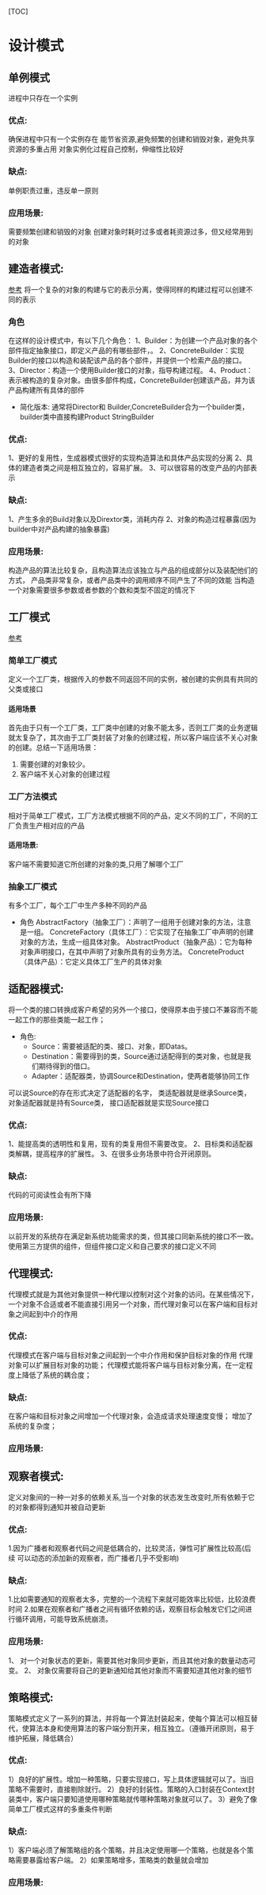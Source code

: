 [TOC]

# 设计模式

## 单例模式
进程中只存在一个实例
### 优点:
确保进程中只有一个实例存在
能节省资源,避免频繁的创建和销毁对象，避免共享资源的多重占用
对象实例化过程自己控制，伸缩性比较好
### 缺点:
单例职责过重，违反单一原则
### 应用场景:
需要频繁创建和销毁的对象
创建对象时耗时过多或者耗资源过多，但又经常用到的对象

## 建造者模式:
[参考](https://blog.csdn.net/jason0539/article/details/44992733)
将一个复杂的对象的构建与它的表示分离，使得同样的构建过程可以创建不同的表示
### 角色
在这样的设计模式中，有以下几个角色：
1、Builder：为创建一个产品对象的各个部件指定抽象接口，即定义产品的有哪些部件，。
2、ConcreteBuilder：实现Builder的接口以构造和装配该产品的各个部件，并提供一个检索产品的接口。
3、Director：构造一个使用Builder接口的对象，指导构建过程。
4、Product：表示被构造的复杂对象。由很多部件构成，ConcreteBuilder创建该产品，并为该产品构建所有具体的部件

- 简化版本:
通常将Director和 Builder,ConcreteBuilder合为一个builder类，builder类中直接构建Product
StringBuilder

### 优点:
1、更好的复用性，生成器模式很好的实现构造算法和具体产品实现的分离
2、具体的建造者类之间是相互独立的，容易扩展。
3、可以很容易的改变产品的内部表示
### 缺点:
1、产生多余的Build对象以及Dirextor类，消耗内存
2、对象的构造过程暴露(因为builder中对产品构建的抽象暴露)
### 应用场景:
构造产品的算法比较复杂，且构造算法应该独立与产品的组成部分以及装配他们的方式，
产品类非常复杂，或者产品类中的调用顺序不同产生了不同的效能
当构造一个对象需要很多参数或者参数的个数和类型不固定的情况下

## 工厂模式
[参考](https://juejin.im/entry/58f5e080b123db2fa2b3c4c6)
### 简单工厂模式
定义一个工厂类，根据传入的参数不同返回不同的实例，被创建的实例具有共同的父类或接口
#### 适用场景
首先由于只有一个工厂类，工厂类中创建的对象不能太多，否则工厂类的业务逻辑就太复杂了，其次由于工厂类封装了对象的创建过程，所以客户端应该不关心对象的创建。总结一下适用场景：
1. 需要创建的对象较少。
2. 客户端不关心对象的创建过程

### 工厂方法模式
相对于简单工厂模式，工厂方法模式根据不同的产品，定义不同的工厂，不同的工厂负责生产相对应的产品
#### 适用场景:
客户端不需要知道它所创建的对象的类,只用了解哪个工厂

### 抽象工厂模式
有多个工厂，每个工厂中生产多种不同的产品
- 角色
AbstractFactory（抽象工厂）：声明了一组用于创建对象的方法，注意是一组。
ConcreteFactory（具体工厂）：它实现了在抽象工厂中声明的创建对象的方法，生成一组具体对象。
AbstractProduct（抽象产品）：它为每种对象声明接口，在其中声明了对象所具有的业务方法。
ConcreteProduct（具体产品）：它定义具体工厂生产的具体对象



## 适配器模式:
将一个类的接口转换成客户希望的另外一个接口，使得原本由于接口不兼容而不能一起工作的那些类能一起工作；

- 角色:
  - Source：需要被适配的类、接口、对象，即Datas。
  - Destination：需要得到的类，Source通过适配得到的类对象，也就是我们期待得到的借口。
  - Adapter：适配器类，协调Source和Destination，使两者能够协同工作

可以说Source的存在形式决定了适配器的名字，
类适配器就是继承Source类，
对象适配器就是持有Source类，
接口适配器就是实现Source接口

### 优点:
1、能提高类的透明性和复用，现有的类复用但不需要改变。
2、目标类和适配器类解耦，提高程序的扩展性。
3、在很多业务场景中符合开闭原则。
### 缺点:
代码的可阅读性会有所下降

### 应用场景:
以前开发的系统存在满足新系统功能需求的类，但其接口同新系统的接口不一致。
使用第三方提供的组件，但组件接口定义和自己要求的接口定义不同

## 代理模式:
代理模式就是为其他对象提供一种代理以控制对这个对象的访问。在某些情况下，一个对象不合适或者不能直接引用另一个对象，而代理对象可以在客户端和目标对象之间起到中介的作用
### 优点:
代理模式在客户端与目标对象之间起到一个中介作用和保护目标对象的作用
代理对象可以扩展目标对象的功能；
代理模式能将客户端与目标对象分离，在一定程度上降低了系统的耦合度；

### 缺点:
在客户端和目标对象之间增加一个代理对象，会造成请求处理速度变慢；
增加了系统的复杂度；

### 应用场景:

## 观察者模式:
定义对象间的一种一对多的依赖关系,当一个对象的状态发生改变时,所有依赖于它的对象都得到通知并被自动更新
### 优点:
1.因为广播者和观察者代码之间是低耦合的，比较灵活，弹性可扩展性比较高(后续 可以动态的添加新的观察者，而广播者几乎不受影响)
### 缺点:
1.比如需要通知的观察者太多，完整的一个流程下来就可能效率比较低，比较浪费时间
2.如果在观察者和广播者之间有循环依赖的话，观察目标会触发它们之间进行循环调用，可能导致系统崩溃。
### 应用场景:
1、 对一个对象状态的更新，需要其他对象同步更新，而且其他对象的数量动态可变。
2、 对象仅需要将自己的更新通知给其他对象而不需要知道其他对象的细节

## 策略模式:
策略模式定义了一系列的算法，并将每一个算法封装起来，使每个算法可以相互替代，使算法本身和使用算法的客户端分割开来，相互独立。（遵循开闭原则，易于维护拓展，降低耦合）
### 优点:
1）良好的扩展性。增加一种策略，只要实现接口，写上具体逻辑就可以了。当旧策略不需要时，直接剔除就行。
2）良好的封装性。策略的入口封装在Context封装类中，客户端只要知道使用哪种策略就传哪种策略对象就可以了。
3）避免了像简单工厂模式这样的多重条件判断
### 缺点:
1）客户端必须了解策略组的各个策略，并且决定使用哪一个策略，也就是各个策略需要暴露给客户端。
2）如果策略增多，策略类的数量就会增加

### 应用场景:




